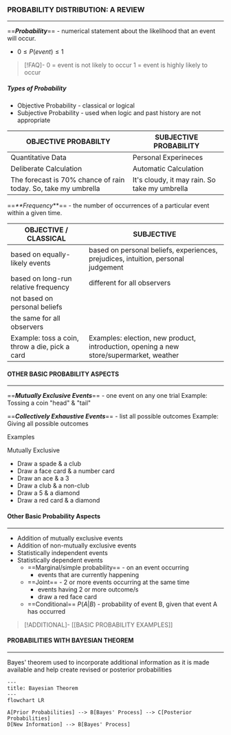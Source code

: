 ### PROBABILITY DISTRIBUTION: A REVIEW
---
==**_Probability_**== - numerical statement about the likelihood that an event will occur.
-  $0 \le P(event) \le 1$

> [!FAQ]-
> 0 = event is not likely to occur
> 1 = event is highly likely to occur

##### Types of Probability

- Objective Probability - classical or logical
- Subjective Probability - used when logic and past history are not appropriate

| OBJECTIVE PROBABILTY | SUBJECTIVE PROBABILITY |
| ---- | ---- |
| Quantitative Data | Personal Experineces |
| Deliberate Calculation | Automatic Calculation |
| The forecast is 70% chance of rain today. So, take my umbrella | It's cloudy, it may rain. So take my umbrella |

==_**Frequency_**== - the number of occurrences of a particular event within a given time.

| OBJECTIVE / CLASSICAL | SUBJECTIVE |
| ---- | ---- |
| based on equally-likely events | based on personal beliefs, experiences, prejudices, intuition, personal judgement |
| based on long-run relative frequency | different for all observers |
| not based on personal beliefs |  |
| the same for all observers |  |
| Example: toss a coin, throw a die, pick a card | Examples: election, new product, introduction, opening a new store/supermarket, weather |

#### OTHER BASIC PROBABILITY ASPECTS
---
==_**Mutually Exclusive Events**_== - one event on any one trial
	Example: Tossing a coin
		"head" & "tail"
		
==_**Collectively Exhaustive Events**_== - list all possible outcomes
	Example: Giving all possible outcomes

Examples

Mutually Exclusive
- Draw a spade & a club
- Draw a face card & a number card
- Draw an ace & a 3
- Draw a club & a non-club
- Draw a 5 & a diamond
- Draw a red card & a diamond

#### Other Basic Probability Aspects
---
- Addition of mutually exclusive events
- Addition of non-mutually exclusive events
- Statistically independent events
- Statistically dependent events
	- ==Marginal/simple probability== - on an event occurring
		- events that are currently happening
	- ==Joint== - 2 or more events occurring at the same time
		- events having 2 or more outcome/s
		- draw a red face card
	- ==Conditional== $P(A|B)$ - probability of event B, given that event A has occurred
	

> [!ADDITIONAL]-
> [[BASIC PROBABILITY EXAMPLES]]


#### PROBABILITIES WITH BAYESIAN THEOREM
---
Bayes' theorem used to incorporate additional information as it is made available and help create revised or posterior probabilities

```mermaid
---
title: Bayesian Theorem
---
flowchart LR

A[Prior Probabilities] --> B[Bayes' Process] --> C[Posterior Probabilities]
D[New Information] --> B[Bayes' Process]
```

